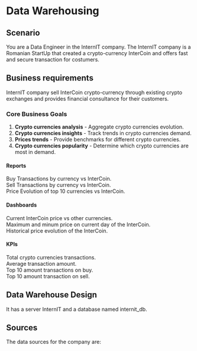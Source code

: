 # Data Warehousing

## Scenario
You are a Data Engineer in the InternIT company. The InternIT company is a Romanian StartUp that created a crypto-currency InterCoin and offers fast and secure transaction for costumers.

## Business requirements
InternIT company sell InterCoin crypto-currency through existing crypto exchanges and provides financial consultance for their customers.

### Core Business Goals
1. **Crypto currencies analysis** - Aggregate crypto currencies evolution.
2. **Crypto currencies insights** - Track trends in crypto currencies demand.
3. **Prices trends** - Provide benchmarks for different crypto currencies.
4. **Crypto currencies popularity** - Determine which crypto currencies are most in demand.

#### Reports
Buy Transactions by currency vs InterCoin.\
Sell Transactions by currency vs InterCoin.\
Price Evolution of top 10 currencies vs InterCoin.

#### Dashboards
Current InterCoin price vs other currencies.\
Maximum and minum price on current day of the InterCoin.\
Historical price evolution of the InterCoin.

#### KPIs
Total crypto currencies transactions.\
Average transaction amount.\
Top 10 amount transactions on buy.\
Top 10 amount transaction on sell.

## Data Warehouse Design
It has a server InternIT and a database named internit_db.

## Sources

The data sources for the company are:


